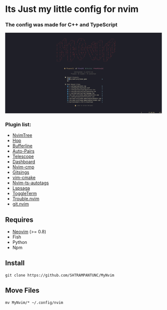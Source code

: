 <h1>Its Just my little config for nvim</h1> 
  <h3>The config was made for C++ and TypeScript</h3>

![nvim screenshot](./images/nvim-dashboard.png)

  <p></p>
  <h3>Plugin list:</h3>

- [NvimTree](https://github.com/nvim-tree/nvim-tree.lua)
- [Hop](https://github.com/phaazon/hop.nvim)
- [Bufferline](https://github.com/akinsho/bufferline.nvim)
- [Auto-Pairs](https://github.com/jiangmiao/auto-pairs)
- [Telescope](https://github.com/nvim-telescope/telescope.nvim)
- [Dashboard](https://github.com/nvimdev/dashboard-nvim)
- [Nvim-cmp](https://github.com/hrsh7th/nvim-cmp)
- [Gitsings](https://github.com/lewis6991/gitsigns.nvim)
- [vim-cmake](https://github.com/cdelledonne/vim-cmake)
- [Nvim-ts-autotags](https://github.com/windwp/nvim-ts-autotag)
- [Lspsaga](https://github.com/nvimdev/lspsaga.nvim)
- [ToggleTerm](https://github.com/akinsho/toggleterm.nvim)
- [Trouble.nvim](https://github.com/folke/trouble.nvim)
- [git.nvim](https://github.com/dinhhuy258/git.nvim)

## Requires

- [Neovim](https://neovim.io/) (>= 0.8)
- Fish
- Python
- Npm

## Install

```text
git clone https://github.com/SHTRAMPANTUNC/MyNvim
```

## Move Files

```text
mv MyNvim/* ~/.config/nvim
```
